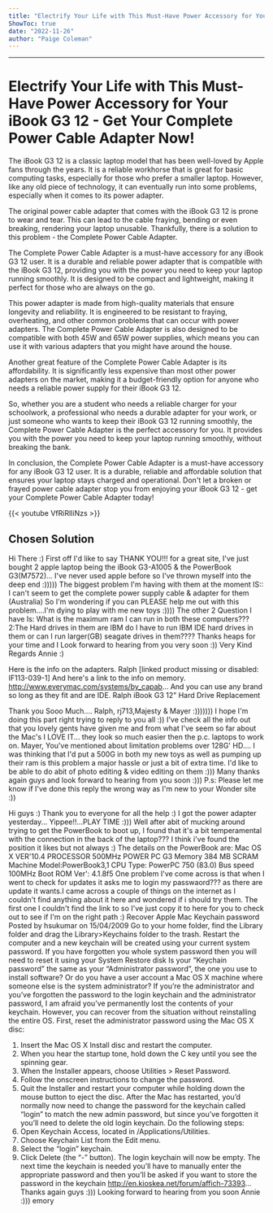 ```yaml
---
title: "Electrify Your Life with This Must-Have Power Accessory for Your Ibook G3 12 - Get Your Complete Power Cable Adapter Now!"
ShowToc: true 
date: "2022-11-26"
author: "Paige Coleman"
---
```

*****
# Electrify Your Life with This Must-Have Power Accessory for Your iBook G3 12 - Get Your Complete Power Cable Adapter Now!

The iBook G3 12 is a classic laptop model that has been well-loved by Apple fans through the years. It is a reliable workhorse that is great for basic computing tasks, especially for those who prefer a smaller laptop. However, like any old piece of technology, it can eventually run into some problems, especially when it comes to its power adapter.

The original power cable adapter that comes with the iBook G3 12 is prone to wear and tear. This can lead to the cable fraying, bending or even breaking, rendering your laptop unusable. Thankfully, there is a solution to this problem - the Complete Power Cable Adapter.

The Complete Power Cable Adapter is a must-have accessory for any iBook G3 12 user. It is a durable and reliable power adapter that is compatible with the iBook G3 12, providing you with the power you need to keep your laptop running smoothly. It is designed to be compact and lightweight, making it perfect for those who are always on the go.

This power adapter is made from high-quality materials that ensure longevity and reliability. It is engineered to be resistant to fraying, overheating, and other common problems that can occur with power adapters. The Complete Power Cable Adapter is also designed to be compatible with both 45W and 65W power supplies, which means you can use it with various adapters that you might have around the house.

Another great feature of the Complete Power Cable Adapter is its affordability. It is significantly less expensive than most other power adapters on the market, making it a budget-friendly option for anyone who needs a reliable power supply for their iBook G3 12.

So, whether you are a student who needs a reliable charger for your schoolwork, a professional who needs a durable adapter for your work, or just someone who wants to keep their iBook G3 12 running smoothly, the Complete Power Cable Adapter is the perfect accessory for you. It provides you with the power you need to keep your laptop running smoothly, without breaking the bank.

In conclusion, the Complete Power Cable Adapter is a must-have accessory for any iBook G3 12 user. It is a durable, reliable and affordable solution that ensures your laptop stays charged and operational. Don't let a broken or frayed power cable adapter stop you from enjoying your iBook G3 12 - get your Complete Power Cable Adapter today!

{{< youtube VfRiRlIiNzs >}} 



## Chosen Solution
 Hi There :)
First off I'd like to say THANK YOU!!! for a great site, I've just bought 2 apple laptop being the iBook G3-A1005 & the PowerBook G3(M7572)... I've never used apple before so I've thrown myself into the deep end :)))))
The biggest problem I'm having with them at the moment IS:: I can't seem to get the complete power supply cable & adapter for them (Australia) So I'm wondering if you can PLEASE help me out with this problem....I'm dying to play with me new toys :))))
The other 2 Question I have Is: What is the maximum ram I can run in both these computers???
2:The Hard drives in them are IBM do I have to run IBM IDE hard drives in them or can I run larger(GB) seagate drives in them????
Thanks heaps for your time and I Look forward to hearing from you very soon :))
Very Kind Regards
Annie :)

 Here is the info on the adapters. Ralph
[linked product missing or disabled: IF113-039-1]
And here's a link to the info on memory.
http://www.everymac.com/systems/by_capab...
And you can use any brand so long as they fit and are IDE. Ralph
iBook G3 12" Hard Drive Replacement

 Thank you Sooo Much.... Ralph, rj713,Majesty & Mayer :)))))))
I hope I'm doing this part right trying to reply to you all :))
I've check all the info out that you lovely gents have given me and from what I've seem so far about the Mac's I LOVE IT... they look so much easier then the p.c. laptops to work on.
Mayer, You've mentioned about limitation problems over 128G' HD.... I was thinking that I'd put a 500G in both my new toys as well as pumping up their ram is this problem a major hassle or just a bit of extra time.
I'd like to be able to do abit of photo editing & video editing on them :)))
Many thanks again guys and look forward to hearing from you soon :)))
P.s: Please let me know if I've done this reply the wrong way as I'm new to your Wonder site :))

 Hi guys :)
Thank you to everyone for all the help :)
I got the power adapter yesterday... Yippee!!...PLAY TIME :)))
Well after abit of mucking around trying to get the PowerBook to boot up, I found that it's a bit temperamental with the connection in the back of the laptop??? I think i've found the position it likes but not always :)
The details on the PowerBook are:
Mac OS X VER'10.4
PROCESSOR 500MHz POWER PC G3
Memory 384 MB SCRAM
Machine Model:PowerBook3,1
CPU Type: PowerPC 750 (83.0)
Bus speed 100MHz
Boot ROM Ver': 4.1.8f5
One problem I've come across is that when I went to check for updates it asks me to login my passwaord??? as there are update it wants.I came across a couple of things on the internet as I couldn't find anything about it here and wondered if i should try them.
The first one I couldn't find the link to so I've just copy it to here for you to check out to see if I'm on the right path :)
Recover Apple Mac Keychain password
Posted by hsukumar on 15/04/2009
Go to your home folder, find the Library folder and drag the Library>Keychains folder to the trash.
Restart the computer and a new keychain will be created using your current system password.
If you have forgotten you whole system password then you will need to reset it using your System Restore disk
Is your “Keychain password” the same as your “Administrator password”, the one you use to install software? Or do you have a user account a Mac OS X machine where someone else is the system administrator?
If you’re the administrator and you’ve forgotten the password to the login keychain and the administrator password, I am afraid you’ve permanently lost the contents of your keychain. However, you can recover from the situation without reinstalling the entire OS.
First, reset the administrator password using the Mac OS X disc:
1.    Insert the Mac OS X Install disc and restart the computer.
2.    When you hear the startup tone, hold down the C key until you see the spinning gear.
3.    When the Installer appears, choose Utilities > Reset Password.
4.    Follow the onscreen instructions to change the password.
5.    Quit the Installer and restart your computer while holding down the mouse button to eject the disc.
After the Mac has restarted, you’d normally now need to change the password for the keychain called “login” to match the new admin password, but since you’ve forgotten it you’ll need to delete the old login keychain. Do the following steps:
1.    Open Keychain Access, located in /Applications/Utilities.
2.    Choose Keychain List from the Edit menu.
3.    Select the “login” keychain.
4.    Click Delete (the “-” button).
The login keychain will now be empty. The next time the keychain is needed you’ll have to manually enter the appropriate password and then you’ll be asked if you want to store the password in the keychain
http://en.kioskea.net/forum/affich-73393...
Thanks again guys :)))
Looking forward to hearing from you soon
Annie :)))
emory




